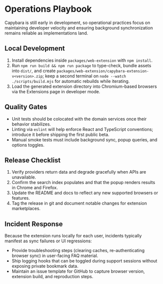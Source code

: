 # Operations Playbook

Capybara is still early in development, so operational practices focus on maintaining developer velocity and ensuring background synchronization remains reliable as implementations land.

## Local Development

1. Install dependencies inside `packages/web-extension` with `npm install`.
2. Run `npm run build && npm run package` to type-check, bundle assets into `dist/`, and create `packages/web-extension/capybara-extension-v<version>.zip`; keep a second terminal on `node --watch ./scripts/build.mjs` for automatic rebuilds while iterating.
3. Load the generated extension directory into Chromium-based browsers via the Extensions page in developer mode.

## Quality Gates

- Unit tests should be colocated with the domain services once their behavior stabilizes.
- Linting via `eslint` will help enforce React and TypeScript conventions; introduce it before shipping the first public beta.
- Manual smoke tests must include background sync, popup queries, and options toggles.

## Release Checklist

1. Verify providers return data and degrade gracefully when APIs are unavailable.
2. Confirm the search index populates and that the popup renders results in Chrome and Firefox.
3. Update the README and docs to reflect any new supported browsers or features.
4. Tag the release in git and document notable changes for extension marketplaces.

## Incident Response

Because the extension runs locally for each user, incidents typically manifest as sync failures or UI regressions:

- Provide troubleshooting steps (clearing caches, re-authenticating browser sync) in user-facing FAQ material.
- Ship logging hooks that can be toggled during support sessions without exposing private bookmark data.
- Maintain an issue template for GitHub to capture browser version, extension build, and reproduction steps.
